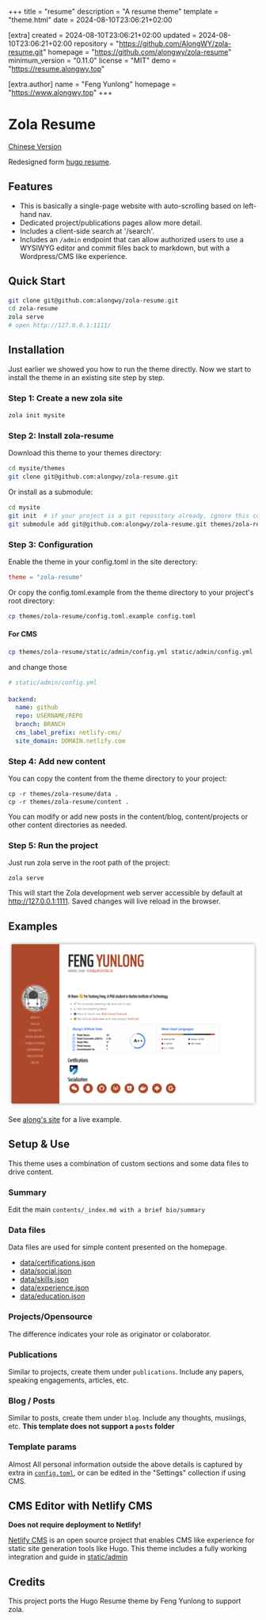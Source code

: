 
+++
title = "resume"
description = "A resume theme"
template = "theme.html"
date = 2024-08-10T23:06:21+02:00

[extra]
created = 2024-08-10T23:06:21+02:00
updated = 2024-08-10T23:06:21+02:00
repository = "https://github.com/AlongWY/zola-resume.git"
homepage = "https://github.com/alongwy/zola-resume"
minimum_version = "0.11.0"
license = "MIT"
demo = "https://resume.alongwy.top"

[extra.author]
name = "Feng Yunlong"
homepage = "https://www.alongwy.top"
+++        

# Zola Resume

[Chinese Version](README.CN.md)

Redesigned form [hugo resume](https://github.com/eddiewebb/hugo-resume).

## Features
+ This is basically a single-page website with auto-scrolling based on left-hand nav.
+ Dedicated project/publications pages allow more detail.
+ Includes a client-side search at '/search'. 
+ Includes an `/admin` endpoint that can allow authorized users to use a WYSIWYG editor and commit files back to markdown, but with a Wordpress/CMS like experience.

## Quick Start

```bash
git clone git@github.com:alongwy/zola-resume.git
cd zola-resume
zola serve
# open http://127.0.0.1:1111/
```

## Installation
Just earlier we showed you how to run the theme directly. Now we start to install the theme in an existing site step by step.

### Step 1: Create a new zola site

```bash
zola init mysite
```

### Step 2: Install zola-resume
Download this theme to your themes directory:

```bash
cd mysite/themes
git clone git@github.com:alongwy/zola-resume.git
```

Or install as a submodule:

```bash
cd mysite
git init  # if your project is a git repository already, ignore this command
git submodule add git@github.com:alongwy/zola-resume.git themes/zola-resume
```

### Step 3: Configuration
Enable the theme in your config.toml in the site derectory:

```toml
theme = "zola-resume"
```

Or copy the config.toml.example from the theme directory to your project's root directory:

```bash
cp themes/zola-resume/config.toml.example config.toml
```

#### For CMS

```bash
cp themes/zola-resume/static/admin/config.yml static/admin/config.yml
```

and change those

```yaml
# static/admin/config.yml

backend:
  name: github
  repo: USERNAME/REPO
  branch: BRANCH
  cms_label_prefix: netlify-cms/
  site_domain: DOMAIN.netlify.com
```

### Step 4: Add new content
You can copy the content from the theme directory to your project:

```
cp -r themes/zola-resume/data .
cp -r themes/zola-resume/content .
```

You can modify or add new posts in the content/blog, content/projects or other content directories as needed.

### Step 5: Run the project
Just run zola serve in the root path of the project:

```
zola serve
```

This will start the Zola development web server accessible by default at http://127.0.0.1:1111. Saved changes will live reload in the browser.

## Examples

![screenshot](https://raw.githubusercontent.com/alongwy/zola-resume/master/screenshot.png)

See [along's site](https://resume.alongwy.top) for a live example.

## Setup & Use

This theme uses a combination of custom sections and some data files to drive content.

### Summary
Edit the main `contents/_index.md with a brief bio/summary`

### Data files
Data files are used for simple content presented on the homepage.

- [data/certifications.json](https://github.com/AlongWY/zola-resume/blob/main/data/certifications.json)
- [data/social.json](https://github.com/AlongWY/zola-resume/blob/main/data/social.json)
- [data/skills.json](https://github.com/AlongWY/zola-resume/blob/main/data/skills.json)
- [data/experience.json](https://github.com/AlongWY/zola-resume/blob/main/data/experience.json)
- [data/education.json](https://github.com/AlongWY/zola-resume/blob/main/data/education.json)

### Projects/Opensource

The difference indicates your role as originator or colaborator.

### Publications
Similar to projects, create them under `publications`. Include any papers, speaking engagements, articles, etc.

### Blog / Posts
Similar to posts, create them under `blog`. Include any thoughts, musiings, etc.
**This template does not support a `posts` folder**

### Template params

Almost All personal information outside the above details is captured by extra in [`config.toml`](https://github.com/AlongWY/zola-resume/blob/main/config.toml), or can be edited in the "Settings" collection if using CMS.

## CMS Editor with Netlify CMS
**Does not require deployment to Netlify!**

[Netlify CMS](https://www.netlifycms.org/) is an open source project that enables CMS like experience for static site generation tools like Hugo. This theme includes a fully working integration and guide in [static/admin](https://github.com/AlongWY/zola-resume/tree/main/static/admin)

## Credits

This project ports the Hugo Resume theme by Feng Yunlong to support zola.


        